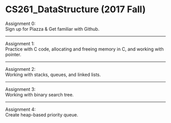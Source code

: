 # CS261_DataStructure (2017 Fall)
Assignment 0: <br />
Sign up for Piazza & Get familiar with Github.

------------------------
Assignment 1: <br />
Practice with C code, allocating and freeing memory in C, and working with pointer.

------------------------
Assignment 2: <br />
Working with stacks, queues, and linked lists.

------------------------
Assignment 3: <br />
Working with binary search tree.

------------------------
Assignment 4: <br />
Create heap-based priority queue. 
